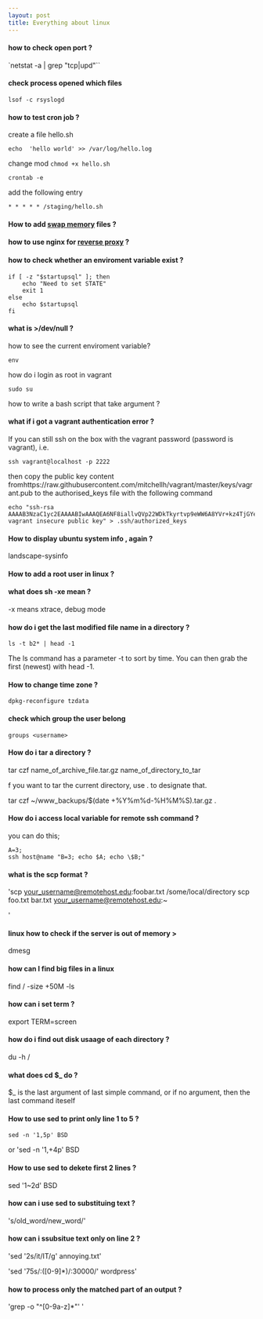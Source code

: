 ```yaml
---
layout: post
title: Everything about linux 
---
```




#### how to check open port ?

`netstat -a | grep "tcp\|upd"``


#### check process opened which files

`lsof -c rsyslogd`


#### how to test cron job ?

create a file hello.sh

`echo  'hello world' >> /var/log/hello.log`

change mod
`chmod +x hello.sh`


`crontab -e`

add the following entry

`* * * * * /staging/hello.sh`


#### How to add [swap memory](http://www.cyberciti.biz/faq/linux-add-a-swap-file-howto/) files ?



#### how to use nginx for [reverse proxy](http://davidmburke.com/2014/09/26/docker-in-dev-and-in-production-a-complete-and-diy-guide/) ?





#### how to check whether an enviroment variable exist ?

```
if [ -z "$startupsql" ]; then
    echo "Need to set STATE"
    exit 1
else
    echo $startupsql
fi
```

#### what is >/dev/null ?



how to see the current enviroment variable?


`env`


how do i login as root in vagrant

`sudo su`

how to write a bash script that take argument ?

#### what if i got a vagrant authentication error ?

If you can still ssh on the box with the vagrant password (password is vagrant), i.e.


`ssh vagrant@localhost -p 2222`


then copy the public key content fromhttps://raw.githubusercontent.com/mitchellh/vagrant/master/keys/vagrant.pub to the authorised_keys file with the following command


```
echo "ssh-rsa AAAAB3NzaC1yc2EAAAABIwAAAQEA6NF8iallvQVp22WDkTkyrtvp9eWW6A8YVr+kz4TjGYe7gHzIw+niNltGEFHzD8+v1I2YJ6oXevct1YeS0o9HZyN1Q9qgCgzUFtdOKLv6IedplqoPkcmF0aYet2PkEDo3MlTBckFXPITAMzF8dJSIFo9D8HfdOV0IAdx4O7PtixWKn5y2hMNG0zQPyUecp4pzC6kivAIhyfHilFR61RGL+GPXQ2MWZWFYbAGjyiYJnAmCP3NOTd0jMZEnDkbUvxhMmBYSdETk1rRgm+R4LOzFUGaHqHDLKLX+FIPKcF96hrucXzcWyLbIbEgE98OHlnVYCzRdK8jlqm8tehUc9c9WhQ== vagrant insecure public key" > .ssh/authorized_keys
```



#### How to display ubuntu system info , again ?

landscape-sysinfo


#### How to add a root user in linux ?

#### what does sh -xe mean ?

-x means xtrace, debug mode

#### how do i get the last modified file name in a directory ?

`
ls -t b2* | head -1
`

The ls command has a parameter -t to sort by time. You can then grab the first (newest) with head -1.


#### How to change time zone ?

`dpkg-reconfigure tzdata`

#### check which group the user belong

`groups <username>`


#### How do i tar a directory ?

tar czf name_of_archive_file.tar.gz name_of_directory_to_tar

f you want to tar the current directory, use . to designate that.

tar czf ~/www_backups/$(date +%Y%m%d-%H%M%S).tar.gz .


#### How do i access local variable for remote ssh command ?

you can do this;

```
A=3;
ssh host@name "B=3; echo $A; echo \$B;"
```

#### what is the scp format ?

'scp your_username@remotehost.edu:foobar.txt /some/local/directory
scp foo.txt bar.txt your_username@remotehost.edu:~

'

#### linux how to check if the server is out of memory >

dmesg


#### how can I find big files in a linux

find / -size +50M -ls

#### how can i set term ?

export TERM=screen


#### how do i find out disk usaage of each directory ?

du -h /

#### what does cd $_ do ?

$_ is the last argument of last simple command, or if no argument, then the last command iteself


#### How to use sed to print only line 1 to 5 ?

`sed -n '1,5p' BSD`

or 
'sed -n '1,+4p' BSD
#### How to use sed to dekete first 2 lines ?

sed '1~2d' BSD

#### how can i use sed to substituing text ?

's/old_word/new_word/'

#### how can i ssubsitue text only on line 2 ?

'sed '2s/it/IT/g' annoying.txt'

'sed '75s/:\([0-9]*\)/:30000/' wordpress'


#### how to process only the matched part of an output ?

'grep -o  "^[0-9a-z]*"'
'

